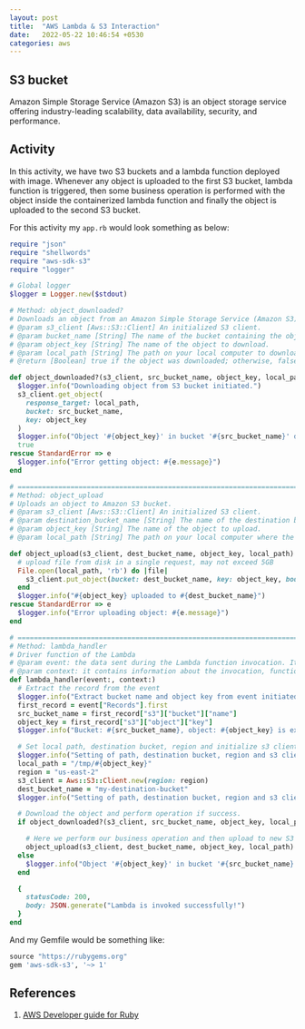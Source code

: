 ```yaml
---
layout: post
title:  "AWS Lambda & S3 Interaction"
date:   2022-05-22 10:46:54 +0530
categories: aws
---
```


## S3 bucket
Amazon Simple Storage Service (Amazon S3) is an object storage service offering industry-leading scalability, data availability, security, and performance.

## Activity
In this activity, we have two S3 buckets and a lambda function deployed with image. Whenever any object is uploaded to the first S3 bucket, lambda function is triggered, then some business operation is performed with the object inside the containerized lambda function and finally the object is uploaded to the second S3 bucket.

For this activity my `app.rb` would look something as below:
```Ruby
require "json"
require "shellwords"
require "aws-sdk-s3"
require "logger"

# Global logger
$logger = Logger.new($stdout)

# Method: object_downloaded?
# Downloads an object from an Amazon Simple Storage Service (Amazon S3) bucket.
# @param s3_client [Aws::S3::Client] An initialized S3 client.
# @param bucket_name [String] The name of the bucket containing the object.
# @param object_key [String] The name of the object to download.
# @param local_path [String] The path on your local computer to download the object
# @return [Boolean] true if the object was downloaded; otherwise, false.

def object_downloaded?(s3_client, src_bucket_name, object_key, local_path)
  $logger.info("Downloading object from S3 bucket initiated.")
  s3_client.get_object(
    response_target: local_path,
    bucket: src_bucket_name,
    key: object_key
  )
  $logger.info("Object '#{object_key}' in bucket '#{src_bucket_name}' downloaded to '#{local_path}'.")
  true
rescue StandardError => e
  $logger.info("Error getting object: #{e.message}")
end

# ============================================================================ #
# Method: object_upload
# Uploads an object to Amazon S3 bucket.
# @param s3_client [Aws::S3::Client] An initialized S3 client.
# @param destination_bucket_name [String] The name of the destination bucket.
# @param object_key [String] The name of the object to upload.
# @param local_path [String] The path on your local computer where the file is present.

def object_upload(s3_client, dest_bucket_name, object_key, local_path)
  # upload file from disk in a single request, may not exceed 5GB
  File.open(local_path, 'rb') do |file|
    s3_client.put_object(bucket: dest_bucket_name, key: object_key, body: file)
  end
  $logger.info("#{object_key} uploaded to #{dest_bucket_name}")
rescue StandardError => e
  $logger.info("Error uploading object: #{e.message}")
end

# ============================================================================ #
# Method: lambda_handler
# Driver function of the Lambda
# @param event: the data sent during the Lambda function invocation. It contains information about the event.
# @param context: it contains information about the invocation, function configuration, environment, request id, log etc.
def lambda_handler(event:, context:)
  # Extract the record from the event
  $logger.info("Extract bucket name and object key from event initiated.")
  first_record = event["Records"].first
  src_bucket_name = first_record["s3"]["bucket"]["name"]
  object_key = first_record["s3"]["object"]["key"]
  $logger.info("Bucket: #{src_bucket_name}, object: #{object_key} is extracted from event successfully.")

  # Set local path, destination bucket, region and initialize s3 client.
  $logger.info("Setting of path, destination bucket, region and s3 client initiated.")
  local_path = "/tmp/#{object_key}"
  region = "us-east-2"
  s3_client = Aws::S3::Client.new(region: region)
  dest_bucket_name = "my-destination-bucket"
  $logger.info("Setting of path, destination bucket, region and s3 client completed.")

  # Download the object and perform operation if success.
  if object_downloaded?(s3_client, src_bucket_name, object_key, local_path)

    # Here we perform our business operation and then upload to new S3 bucket
    object_upload(s3_client, dest_bucket_name, object_key, local_path)
  else
    $logger.info("Object '#{object_key}' in bucket '#{src_bucket_name}' not downloaded.")
  end

  {
    statusCode: 200,
    body: JSON.generate("Lambda is invoked successfully!")
  }
end
```

And my Gemfile would be something like:
```Ruby
source "https://rubygems.org"
gem 'aws-sdk-s3', '~> 1'
```


## References
1. [AWS Developer guide for Ruby](https://docs.amazonaws.cn/en_us/sdk-for-ruby/v3/developer-guide/welcome.html)